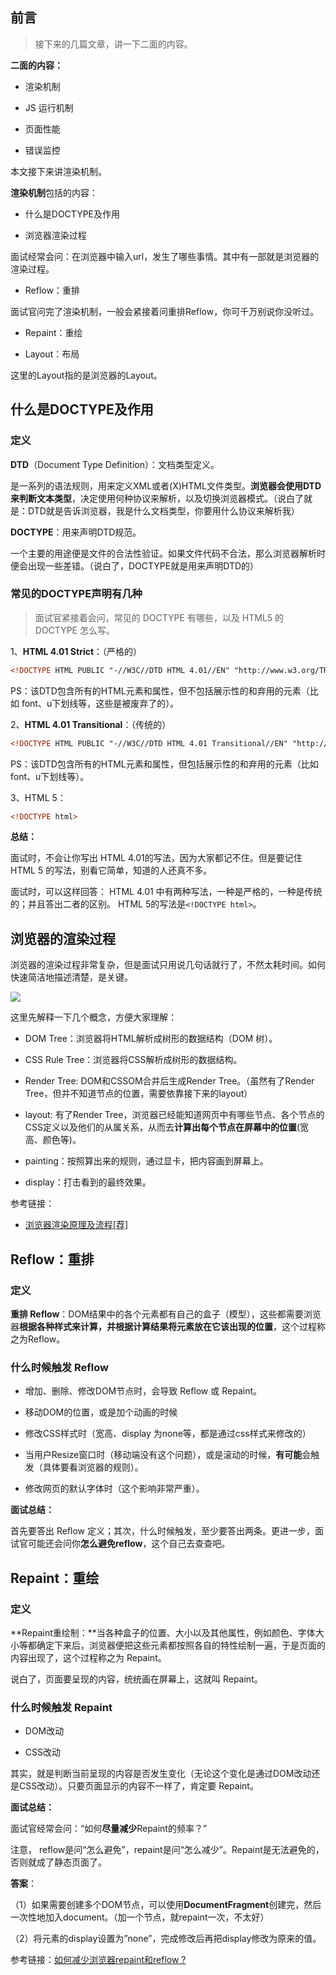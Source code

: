 ## 前言

> 接下来的几篇文章，讲一下二面的内容。

**二面的内容：**

- 渲染机制

- JS 运行机制

- 页面性能

- 错误监控

本文接下来讲渲染机制。


**渲染机制**包括的内容：

- 什么是DOCTYPE及作用

- 浏览器渲染过程

面试经常会问：在浏览器中输入url，发生了哪些事情。其中有一部就是浏览器的渲染过程。

- Reflow：重排

面试官问完了渲染机制，一般会紧接着问重排Reflow，你可千万别说你没听过。

- Repaint：重绘

- Layout：布局

这里的Layout指的是浏览器的Layout。

## 什么是DOCTYPE及作用

### 定义

**DTD**（Document Type Definition）：文档类型定义。

是一系列的语法规则，用来定义XML或者(X)HTML文件类型。**浏览器会使用DTD来判断文本类型**，决定使用何种协议来解析，以及切换浏览器模式。（说白了就是：DTD就是告诉浏览器，我是什么文档类型，你要用什么协议来解析我）

**DOCTYPE**：用来声明DTD规范。

一个主要的用途便是文件的合法性验证。如果文件代码不合法，那么浏览器解析时便会出现一些差错。（说白了，DOCTYPE就是用来声明DTD的）


### 常见的DOCTYPE声明有几种

> 面试官紧接着会问，常见的 DOCTYPE 有哪些，以及 HTML5 的 DOCTYPE 怎么写。

1、**HTML 4.01 Strict**：（严格的）

```html
<!DOCTYPE HTML PUBLIC "-//W3C//DTD HTML 4.01//EN" "http://www.w3.org/TR/html4/strict.dtd">
```

PS：该DTD包含所有的HTML元素和属性，但不包括展示性的和弃用的元素（比如 font、u下划线等，这些是被废弃了的）。

2、**HTML 4.01 Transitional**：（传统的）

```html
<!DOCTYPE HTML PUBLIC "-//W3C//DTD HTML 4.01 Transitional//EN" "http://www.w3.org/TR/html4/loose.dtd">

```

PS：该DTD包含所有的HTML元素和属性，但包括展示性的和弃用的元素（比如 font、u下划线等）。


3、HTML 5：

```html
<!DOCTYPE html>
```


**总结：**

面试时，不会让你写出 HTML 4.01的写法，因为大家都记不住。但是要记住 HTML 5 的写法，别看它简单，知道的人还真不多。

面试时，可以这样回答： HTML 4.01 中有两种写法，一种是严格的，一种是传统的；并且答出二者的区别。 HTML 5的写法是`<!DOCTYPE html>`。


## 浏览器的渲染过程


浏览器的渲染过程非常复杂，但是面试只用说几句话就行了，不然太耗时间。如何快速简洁地描述清楚，是关键。


![](http://img.smyhvae.com/20180310_1257.png)

这里先解释一下几个概念，方便大家理解：

- DOM Tree：浏览器将HTML解析成树形的数据结构（DOM 树）。

- CSS Rule Tree：浏览器将CSS解析成树形的数据结构。

- Render Tree: DOM和CSSOM合并后生成Render Tree。（虽然有了Render Tree，但并不知道节点的位置，需要依靠接下来的layout）

- layout: 有了Render Tree，浏览器已经能知道网页中有哪些节点、各个节点的CSS定义以及他们的从属关系，从而去**计算出每个节点在屏幕中的位置**(宽高、颜色等)。

- painting：按照算出来的规则，通过显卡，把内容画到屏幕上。

- display：打击看到的最终效果。

参考链接：

- [浏览器渲染原理及流程[荐]](http://www.cnblogs.com/slly/p/6640761.html)


## Reflow：重排

### 定义

**重排 Reflow**：DOM结果中的各个元素都有自己的盒子（模型），这些都需要浏览器**根据各种样式来计算，并根据计算结果将元素放在它该出现的位置**，这个过程称之为Reflow。


### 什么时候触发 Reflow

- 增加、删除、修改DOM节点时，会导致 Reflow 或 Repaint。

- 移动DOM的位置，或是加个动画的时候

- 修改CSS样式时（宽高、display 为none等，都是通过css样式来修改的）

- 当用户Resize窗口时（移动端没有这个问题），或是滚动的时候，**有可能**会触发（具体要看浏览器的规则）。

- 修改网页的默认字体时（这个影响非常严重）。

**面试总结：**

首先要答出 Reflow 定义；其次，什么时候触发，至少要答出两条。更进一步，面试官可能还会问你**怎么避免reflow**，这个自己去查查吧。


## Repaint：重绘

### 定义

**Repaint重绘制：**当各种盒子的位置、大小以及其他属性，例如颜色、字体大小等都确定下来后，浏览器便把这些元素都按照各自的特性绘制一遍，于是页面的内容出现了，这个过程称之为 Repaint。

说白了，页面要呈现的内容，统统画在屏幕上，这就叫 Repaint。


### 什么时候触发 Repaint

- DOM改动

- CSS改动

其实，就是判断当前呈现的内容是否发生变化（无论这个变化是通过DOM改动还是CSS改动）。只要页面显示的内容不一样了，肯定要 Repaint。

**面试总结：**

面试官经常会问：“如何**尽量减少**Repaint的频率？”

注意， reflow是问“怎么避免”，repaint是问“怎么减少”。Repaint是无法避免的，否则就成了静态页面了。

**答案**：

（1）如果需要创建多个DOM节点，可以使用**DocumentFragment**创建完，然后一次性地加入document。（加一个节点，就repaint一次，不太好）

（2）将元素的display设置为”none”，完成修改后再把display修改为原来的值。

参考链接：[如何减少浏览器repaint和reflow ?](http://blog.csdn.net/liaozhongping/article/details/47057889)



























